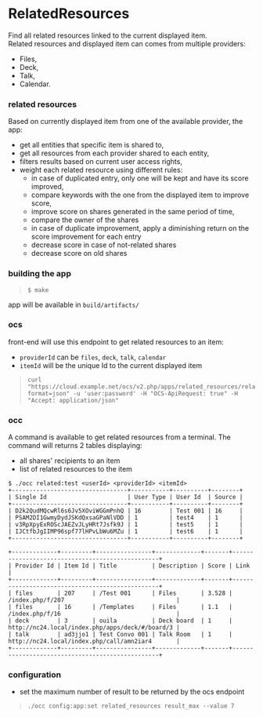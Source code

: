 # RelatedResources

Find all related resources linked to the current displayed item.  
Related resources and displayed item can comes from multiple providers:

- Files,
- Deck,
- Talk,
- Calendar.

### related resources

Based on currently displayed item from one of the available provider, the app:

- get all entities that specific item is shared to,
- get all resources from each provider shared to each entity,
- filters results based on current user access rights,
- weight each related resource using different rules:
    - in case of duplicated entry, only one will be kept and have its score improved,
    - compare keywords with the one from the displayed item to improve score,
    - improve score on shares generated in the same period of time,
    - compare the owner of the shares
    - in case of duplicate improvement, apply a diminishing return on the score improvement for each
      entry
    - decrease score in case of not-related shares
    - decrease score on old shares

### building the app

>     $ make

app will be available in `build/artifacts/`

### ocs

front-end will use this endpoint to get related resources to an item:

- `providerId` can be `files`, `deck`, `talk`, `calendar`
- `itemId` will be the unique Id to the current displayed item

>     curl "https://cloud.example.net/ocs/v2.php/apps/related_resources/related/<providerId>/<itemId>?format=json" -u 'user:password' -H "OCS-ApiRequest: true" -H "Accept: application/json"

### occ

A command is available to get related resources from a terminal. The command will returns 2 tables
displaying:

- all shares' recipients to an item
- list of related resources to the item

```
$ ./occ related:test <userId> <providerId> <itemId>
+---------------------------------+-----------+----------+--------+
| Single Id                       | User Type | User Id  | Source |
+---------------------------------+-----------+----------+--------+
| D2k2QudMQcwRl6s6Jv5XOviWGGmPnhQ | 16        | Test 001 | 16     |
| PSAM2DI1GwmyDydJSKdQxsaGPaNlVDD | 1         | test4    | 1      |
| v3RpXpyExROScJAEZvJLyHRt7Jsfk9J | 1         | test5    | 1      |
| IJCtfbJgIIMP96spf77lHPvLbWu6MZu | 1         | test6    | 1      |
+---------------------------------+-----------+----------+--------+

+-------------+---------+----------------+-------------+-------+-------------------------------------------------+
| Provider Id | Item Id | Title          | Description | Score | Link                                            |
+-------------+---------+----------------+-------------+-------+-------------------------------------------------+
| files       | 207     | /Test 001      | Files       | 3.528 | /index.php/f/207                                |
| files       | 16      | /Templates     | Files       | 1.1   | /index.php/f/16                                 |
| deck        | 3       | ouila          | Deck board  | 1     | http://nc24.local/index.php/apps/deck/#/board/3 |
| talk        | ad3jjo1 | Test Convo 001 | Talk Room   | 1     | http://nc24.local/index.php/call/amn2iar4       |
+-------------+---------+----------------+-------------+-------+-------------------------------------------------+
```

### configuration

- set the maximum number of result to be returned by the ocs endpoint

>     ./occ config:app:set related_resources result_max --value 7
